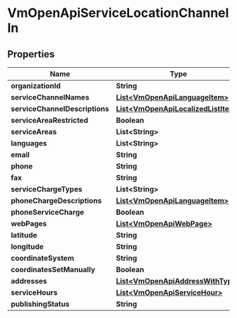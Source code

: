 
# VmOpenApiServiceLocationChannelIn

## Properties
Name | Type | Description | Notes
------------ | ------------- | ------------- | -------------
**organizationId** | **String** |  | 
**serviceChannelNames** | [**List&lt;VmOpenApiLanguageItem&gt;**](VmOpenApiLanguageItem.md) |  | 
**serviceChannelDescriptions** | [**List&lt;VmOpenApiLocalizedListItem&gt;**](VmOpenApiLocalizedListItem.md) |  | 
**serviceAreaRestricted** | **Boolean** |  |  [optional]
**serviceAreas** | **List&lt;String&gt;** |  |  [optional]
**languages** | **List&lt;String&gt;** |  | 
**email** | **String** |  |  [optional]
**phone** | **String** |  |  [optional]
**fax** | **String** |  |  [optional]
**serviceChargeTypes** | **List&lt;String&gt;** |  |  [optional]
**phoneChargeDescriptions** | [**List&lt;VmOpenApiLanguageItem&gt;**](VmOpenApiLanguageItem.md) |  |  [optional]
**phoneServiceCharge** | **Boolean** |  |  [optional]
**webPages** | [**List&lt;VmOpenApiWebPage&gt;**](VmOpenApiWebPage.md) |  |  [optional]
**latitude** | **String** |  |  [optional]
**longitude** | **String** |  |  [optional]
**coordinateSystem** | **String** |  |  [optional]
**coordinatesSetManually** | **Boolean** |  |  [optional]
**addresses** | [**List&lt;VmOpenApiAddressWithType&gt;**](VmOpenApiAddressWithType.md) |  | 
**serviceHours** | [**List&lt;VmOpenApiServiceHour&gt;**](VmOpenApiServiceHour.md) |  |  [optional]
**publishingStatus** | **String** |  | 



